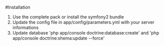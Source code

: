 #Installation

1. Use the complete pack or install the symfony2 bundle
2. Update the config file in app/config/parameters.yml with your server informations
3. Update database 'php app/console doctrine:database:create' and 'php app/console doctrine:shema:update --force'